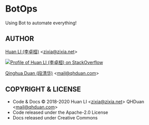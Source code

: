 # BotOps

Using Bot to automate everything!

## AUTHOR

[Huan LI (李卓桓)](http://linkedin.com/in/zixia) \<zixia@zixia.net\>

[![Profile of Huan LI (李卓桓) on StackOverflow](https://stackexchange.com/users/flair/265499.png)](https://stackexchange.com/users/265499)

[Qinghua Duan (段清华)](http://linkedin.com/in/qhduan) \<mail@qhduan.com\>

## COPYRIGHT & LICENSE

- Code & Docs © 2018-2020 Huan LI \<zixia@zixia.net\> QHDuan \<mail@qhduan.com\>
- Code released under the Apache-2.0 License
- Docs released under Creative Commons

